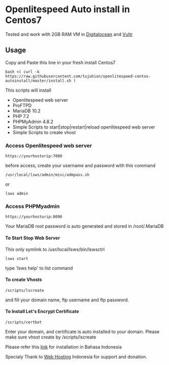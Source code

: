 # Openlitespeed Auto install in Centos7

Tested and work with 2GB RAM VM in [Digitalocean](https://m.do.co/c/c0809edd09b1) and [Vultr](https://www.vultr.com/?ref=7083611)
## Usage
Copy and Paste this line in your fresh install Centos7
```
bash <( curl -k https://raw.githubusercontent.com/tujuhion/openlitespeed-centos-autoinstall/master/install.sh )
```

This scripts will install 
- Openlitespeed web server
- ProFTPD
- MariaDB 10.2
- PHP 7.2
- PHPMyAdmin 4.8.2
- Simple Scripts to start|stop|restart|reload openlitespeed web server
- Simple Scripts to create vhost

### Access Openlitespeed web server
```
https://yourhostorip:7080
```
before access, create your username and password with this command
```
/usr/local/lsws/admin/misc/admpass.sh
```
or
```
lsws admin
```

### Access PHPMyadmin
```
https://yourhostorip:8090
```
Your MariaDB root password is auto generated and stored in /root/.MariaDB

#### To Start Stop Web Server
This only symlink to /usr/local/lsws/bin/lswsctrl
```
lsws start
```
type 'lsws help' to list command
#### To create Vhosts
```
/scripts/lscreate
```
and fill your domain name, ftp username and ftp password.
#### To Install Let's Encrypt Certificate
```
/scripts/certbot
```
Enter your domain, and certificate is auto installed to your domain. Please make sure vhost create by /scripts/lscreate

Please refer this [link](https://www.indowebsite.co.id/kb/install-webserver-openlitespeed-pada-centos/) for installation in Bahasa Indonesia

Specialy Thank to [Web Hosting](https://www.indowebsite.co.id) Indonesia for support and donation.
